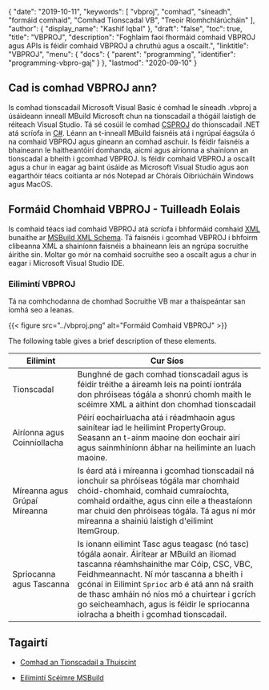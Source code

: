 {
  "date": "2019-10-11",
  "keywords": [
"vbproj",
"comhad",
"síneadh",
"formáid comhaid",
"Comhad Tionscadal VB",
"Treoir Ríomhchlárúcháin"
],
  "author": {
    "display_name": "Kashif Iqbal"
},
  "draft": "false",
  "toc": true,
  "title": "VBPROJ",
  "description": "Foghlaim faoi fhormáid comhaid VBPROJ agus APIs is féidir comhaid VBPROJ a chruthú agus a oscailt.",
  "linktitle": "VBPROJ",
  "menu": {
    "docs": {
      "parent": "programming",
      "identifier": "programming-vbpro-gaj"
}
},
  "lastmod": "2020-09-10"
}

## Cad is comhad VBPROJ ann?

Is comhad tionscadail Microsoft Visual Basic é comhad le síneadh .vbproj a úsáideann inneall MBuild Microsoft chun na tionscadail a thógáil laistigh de réiteach Visual Studio. Tá sé cosúil le comhad [CSPROJ](/programming/csproj/) do thionscadail .NET atá scríofa in [C#](/programming/cs/). Léann an t-inneall MBuild faisnéis atá i ngrúpaí éagsúla ó na comhaid VBPROJ agus gineann an comhad aschuir. Is féidir faisnéis a bhaineann le haitheantóirí domhanda, aicmí agus airíonna a shainíonn an tionscadal a bheith i gcomhad VBPROJ. Is féidir comhaid VBPROJ a oscailt agus a chur in eagar ag baint úsáide as Microsoft Visual Studio agus aon eagarthóir téacs coitianta ar nós Notepad ar Chórais Oibriúcháin Windows agus MacOS.

## Formáid Chomhaid VBPROJ - Tuilleadh Eolais

Is comhaid téacs iad comhaid VBPROJ atá scríofa i bhformáid comhaid [XML](/web/xml/) bunaithe ar [MSBuild XML Schema](https://learn.microsoft.com/en-us/visualstudio/msbuild/msbuild-project-file-schema-reference?view=vs-2019). Tá faisnéis i gcomhad VBPROJ i bhfoirm clibeanna XML a shainíonn faisnéis a bhaineann leis an ngrúpa socruithe áirithe sin. Moltar go mór na comhaid socruithe seo a oscailt agus a chur in eagar i Microsoft Visual Studio IDE.

### Eilimintí VBPROJ

Tá na comhchodanna de chomhad Socruithe VB mar a thaispeántar san íomhá seo a leanas.

{{< figure src="../vbproj.png" alt="Formáid Comhaid VBPROJ" >}}

The following table gives a brief description of these elements.

|Eilimint|Cur Síos|
---|---|
|Tionscadal| Bunghné de gach comhad tionscadail agus is féidir tréithe a áireamh leis na pointí iontrála don phróiseas tógála a shonrú chomh maith le scéimre XML a aithint don chomhad tionscadail|
|Airíonna agus Coinníollacha| Péirí eochairluacha atá i réadmhaoin agus sainítear iad le heilimint PropertyGroup. Seasann an t-ainm maoine don eochair airí agus sainmhíníonn ábhar na heiliminte an luach maoine.|
|Míreanna agus Grúpaí Míreanna|Is éard atá i míreanna i gcomhad tionscadail ná ionchuir sa phróiseas tógála mar chomhaid chóid-chomhaid, comhaid cumraíochta, comhaid ordaithe, agus cinn eile a theastaíonn mar chuid den phróiseas tógála. Tá agus ní mór míreanna a shainiú laistigh d'eilimint ItemGroup.|
|Spriocanna agus Tascanna| Is ionann eilimint Tasc agus teagasc (nó tasc) tógála aonair. Áirítear ar MBuild an iliomad tascanna réamhshainithe mar Cóip, CSC, VBC, Feidhmeannacht. Ní mór tascanna a bheith i gcónaí in Eilimint `Sprioc` arb é atá ann ná sraith de thasc amháin nó níos mó a chuirtear i gcrích go seicheamhach, agus is féidir le spriocanna iolracha a bheith i gcomhad tionscadail.|

## Tagairtí

* [Comhad an Tionscadail a Thuiscint]( https://learn.microsoft.com/en-us/aspnet/web-forms/overview/deployment/web-deployment-in-the-enterprise/understanding-the-project-file)

* [Eilimintí Scéimre MSBuild]( https://learn.microsoft.com/en-us/visualstudio/msbuild/msbuild-project-file-schema-reference?view=vs-2019)


